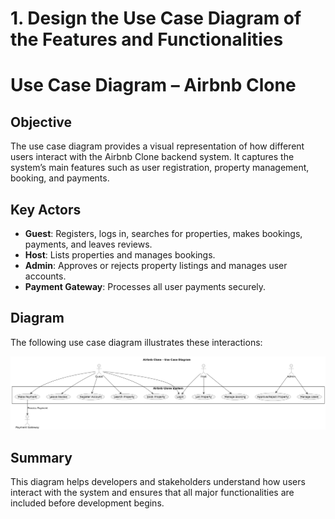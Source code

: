 # 1. Design the Use Case Diagram of the Features and Functionalities

# Use Case Diagram – Airbnb Clone

## Objective
The use case diagram provides a visual representation of how different users interact with the Airbnb Clone backend system. It captures the system’s main features such as user registration, property management, booking, and payments.

## Key Actors
- **Guest**: Registers, logs in, searches for properties, makes bookings, payments, and leaves reviews.
- **Host**: Lists properties and manages bookings.
- **Admin**: Approves or rejects property listings and manages user accounts.
- **Payment Gateway**: Processes all user payments securely.

## Diagram
The following use case diagram illustrates these interactions:

![Airbnb Clone Use Case Diagram](https://github.com/Firezer27/alx-airbnb-project-documentation/blob/main/use-case-diagram/usecase-arbnb.png?raw=true)

## Summary
This diagram helps developers and stakeholders understand how users interact with the system and ensures that all major functionalities are included before development begins.
